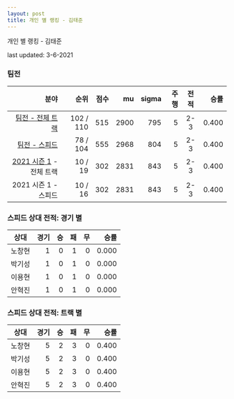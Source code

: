 ```yaml
---
layout: post
title: 개인 별 랭킹 - 김태준
---
```



개인 별 랭킹 - 김태준


last updated: 3-6-2021


### 팀전

| 분야 | 순위 | 점수 | mu | sigma | 주행 | 전적 | 승률 |
|---:|---:|---:|---:|---:|---:|:---:|---:|
| [팀전 - 전체 트랙](../team-full) | 102 / 110 | 515 | 2900 | 795 | 5 | 2-3 | 0.400 |
| [팀전 - 스피드](../team-speed) | 78 / 104 | 555 | 2968 | 804 | 5 | 2-3 | 0.400 |
| [2021 시즌 1](../teams-t2021_1) - 전체 트랙 | 10 / 19 | 302 | 2831 | 843 | 5 | 2-3 | 0.400 |
| 2021 시즌 1 - 스피드 | 10 / 16 | 302 | 2831 | 843 | 5 | 2-3 | 0.400 |

### 스피드 상대 전적: 경기 별

| 상대 | 경기 | 승 | 패 | 무 | 승률 |
|:---:|---:|---:|---:|---:|---:|
| 노창현 | 1 | 0 | 1 | 0 | 0.000 |
| 박기성 | 1 | 0 | 1 | 0 | 0.000 |
| 이용현 | 1 | 0 | 1 | 0 | 0.000 |
| 안혁진 | 1 | 0 | 1 | 0 | 0.000 |

### 스피드 상대 전적: 트랙 별

| 상대 | 경기 | 승 | 패 | 무 | 승률 |
|:---:|---:|---:|---:|---:|---:|
| 노창현 | 5 | 2 | 3 | 0 | 0.400 |
| 박기성 | 5 | 2 | 3 | 0 | 0.400 |
| 이용현 | 5 | 2 | 3 | 0 | 0.400 |
| 안혁진 | 5 | 2 | 3 | 0 | 0.400 |

